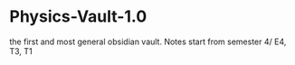 # Physics-Vault-1.0
the first and most general obsidian vault. Notes start from semester 4/ E4, T3, T1 
